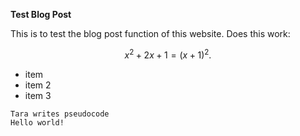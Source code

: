 **Test Blog Post**

This is to test the blog post function of this website. Does this work: 

$$x^2 + 2x + 1 = (x+1)^2.$$

* item 
* item 2 
* item 3

~~~~
Tara writes pseudocode 
Hello world! 
~~~~

